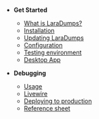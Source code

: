 - **Get Started**
  - [What is LaraDumps?](laravel/get-started/what-is-laradumps.md "What is LaraDumps?")
  - [Installation](laravel/get-started/installation.md "Installation")
  - [Updating LaraDumps](laravel/get-started/updating-laradumps.md "Updating LaraDumps")
  - [Configuration](laravel/get-started/configuration.md "Configuration")
  - [Testing environment](laravel/get-started/testing-environment.md "Testing environment")
  - [Desktop App](laravel/get-started/desktop-app.md "Desktop App")

- **Debugging**
  - [Usage](laravel/debug/usage.md "Usage")
  - [Livewire](laravel/debug/livewire.md "Livewire")
  - [Deploying to production](laravel/debug/deploying-to-production.md "Deploying to production")
  - [Reference sheet](laravel/debug/reference-sheet.md "Reference sheet")
